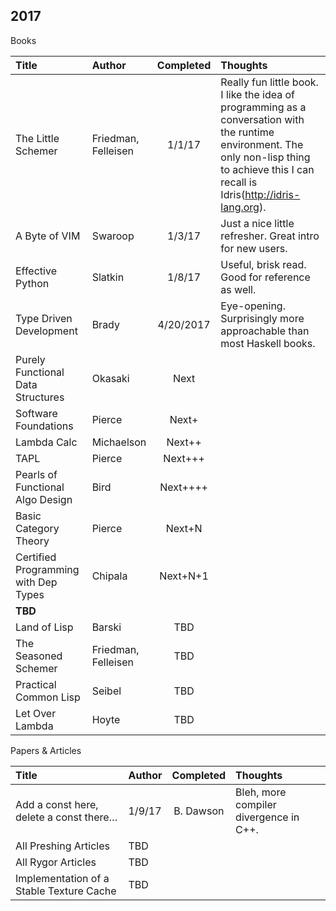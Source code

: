 ## 2017

Books

| Title  | Author | Completed | Thoughts |
| :---------- | :------- | :-------: | :------- |
| The Little Schemer | Friedman, Felleisen | 1/1/17 | Really fun little book. I like the idea of programming as a conversation with the runtime environment. The only non-lisp thing to achieve this I can recall is Idris(http://idris-lang.org).
| A Byte of VIM | Swaroop | 1/3/17 | Just a nice little refresher. Great intro for new users. |
| Effective Python | Slatkin | 1/8/17 | Useful, brisk read. Good for reference as well.|
| Type Driven Development | Brady | 4/20/2017 | Eye-opening. Surprisingly more approachable than most Haskell books. |
| Purely Functional Data Structures | Okasaki | Next | |
| Software Foundations | Pierce | Next+ | |
| Lambda Calc | Michaelson | Next++ | |
| TAPL | Pierce | Next+++ | |
| Pearls of Functional Algo Design | Bird | Next++++ | |
| Basic Category Theory | Pierce | Next+N | |
| Certified Programming with Dep Types | Chipala | Next+N+1 | |
| **TBD** | | | |
| Land of Lisp | Barski | TBD | |
| The Seasoned Schemer | Friedman, Felleisen | TBD | |
| Practical Common Lisp | Seibel | TBD | |
| Let Over Lambda | Hoyte | TBD | |

Papers & Articles

| Title  | Author | Completed | Thoughts |
| :---------- | :------- | :-------: | :------- |
| Add a const here, delete a const there… | 1/9/17 | B. Dawson | Bleh, more compiler divergence in C++. |
| All Preshing Articles | TBD | |
| All Rygor Articles | TBD | |
| Implementation of a Stable Texture Cache | TBD | |
